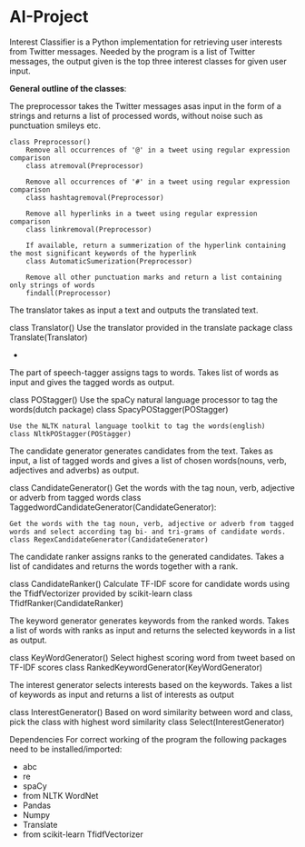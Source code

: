 
# AI-Project
Interest Classifier is a Python implementation for retrieving user interests from Twitter messages. 
Needed by the program is a list of Twitter messages, the output given is the top three interest classes for given user input.

__General outline of the classes__:

The preprocessor takes the Twitter messages asas input in the form of a strings and returns a list of processed words, without noise such as punctuation smileys etc. 
```
class Preprocessor()
	Remove all occurrences of '@' in a tweet using regular expression comparison
	class atremoval(Preprocessor)

	Remove all occurrences of '#' in a tweet using regular expression comparison
	class hashtagremoval(Preprocessor)

	Remove all hyperlinks in a tweet using regular expression comparison
	class linkremoval(Preprocessor)

	If available, return a summerization of the hyperlink containing the most significant keywords of the hyperlink
	class AutomaticSumerization(Preprocessor)

	Remove all other punctuation marks and return a list containing only strings of words
	findall(Preprocessor)
```


The translator takes as input a text and outputs the translated text.

class Translator()
	Use the translator provided in the translate package
	class Translate(Translator)


-
The part of speech-tagger assigns tags to words.
Takes list of words as input and gives the tagged words as output.

class POStagger()
	Use the spaCy natural language processor to tag the words(dutch package)
	class SpacyPOStagger(POStagger)

	Use the NLTK natural language toolkit to tag the words(english)
	class NltkPOStagger(POStagger)



The candidate generator generates candidates from the text.
 Takes as input, a list of tagged words and gives a list of chosen words(nouns, verb, adjectives and adverbs) as output.

class CandidateGenerator()
	Get the words with the tag noun, verb, adjective or adverb from tagged words
	class TaggedwordCandidateGenerator(CandidateGenerator):

	Get the words with the tag noun, verb, adjective or adverb from tagged words and select according tag bi- and tri-grams of candidate words.
	class RegexCandidateGenerator(CandidateGenerator)




The candidate ranker assigns ranks to the generated candidates.
Takes a list of candidates and returns the words together with a rank.

class CandidateRanker()
	Calculate TF-IDF score for candidate words using the TfidfVectorizer provided by scikit-learn
	class TfidfRanker(CandidateRanker)



The keyword generator generates keywords from the ranked words.
Takes a list of words with ranks as input and returns the selected keywords in a list as output.

class KeyWordGenerator()
	Select highest scoring word from tweet based on TF-IDF scores
	class RankedKeywordGenerator(KeyWordGenerator)



The interest generator selects interests based on the keywords.
Takes a list of keywords as input and returns a list of interests as output

class InterestGenerator()
	Based on word similarity between word and class, pick the class with highest word similarity
	class Select(InterestGenerator)



Dependencies
For correct working of the program the following packages need to be installed/imported:

- abc
- re
- spaCy
- from NLTK WordNet
- Pandas
- Numpy
- Translate
- from scikit-learn TfidfVectorizer
